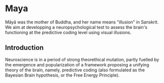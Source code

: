# Maya

Māyā was the mother of Buddha, and her name means "illusion" in Sanskrit. We aim at developping a neuropsychological test to assess the brain's functioning at the predictive coding level using visual illusions.


## Introduction

Neuroscience is in a period of strong theorethical mutation, partly fuelled by the emergence and popularization of a framework proposing a unifying theory of the brain, namely, predictive coding (also formulated as the Bayesian Brain hypothesis, or the Free Energy Principle).


